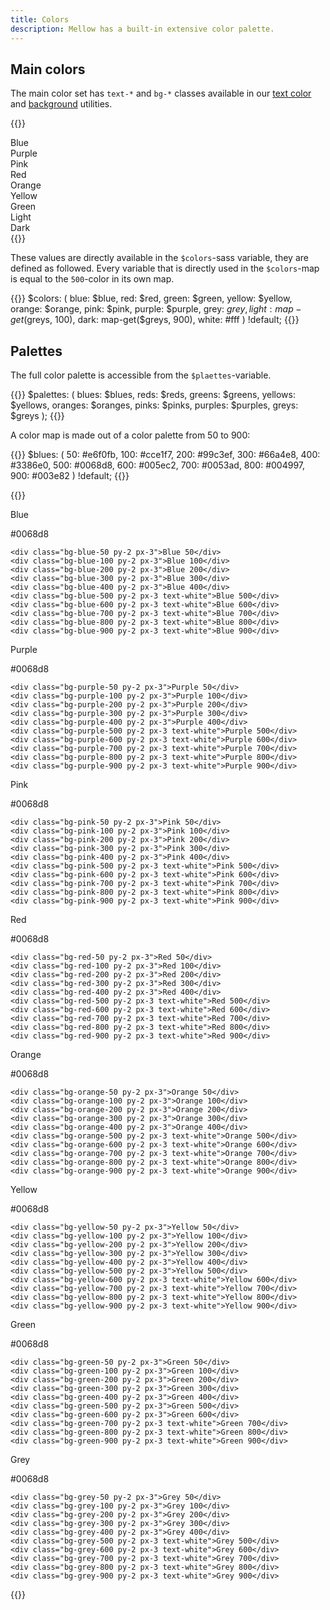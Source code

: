```yaml
---
title: Colors
description: Mellow has a built-in extensive color palette.
---
```


## Main colors
The main color set has `text-*` and `bg-*` classes available in our [text color](/utilities/color) and [background](/utilities/background) utilities.

{{<example show_code="false">}}
<div class="grid grid-2 grid-sm-3">
  <div class="bg-blue text-white p-3">Blue</div>
  <div class="bg-purple text-white p-3">Purple</div>
  <div class="bg-pink p-3">Pink</div>
  <div class="bg-red text-white p-3">Red</div>
  <div class="bg-orange p-3">Orange</div>
  <div class="bg-yellow p-3">Yellow</div>
  <div class="bg-green p-3">Green</div>
  <div class="bg-light p-3">Light</div>
  <div class="bg-dark text-white p-3">Dark</div>
</div>
{{</example>}}

These values are directly available in the `$colors`-sass variable, they are defined as followed. Every variable that is directly used in the `$colors`-map is equal to the `500`-color in its own map.

{{<example show_preview="false" lang="scss">}}
$colors: (
  blue: $blue,
  red: $red,
  green: $green,
  yellow: $yellow,
  orange: $orange,
  pink: $pink,
  purple: $purple,
  grey: $grey,
  light: map-get($greys, 100),
  dark: map-get($greys, 900),
  white: #fff
) !default;
{{</example>}}

## Palettes
The full color palette is accessible from the `$plaettes`-variable.

{{<example show_preview="false" lang="scss">}}
$palettes: (
  blues: $blues,
  reds: $reds,
  greens: $greens,
  yellows: $yellows,
  oranges: $oranges,
  pinks: $pinks,
  purples: $purples,
  greys: $greys
);
{{</example>}}

A color map is made out of a color palette from 50 to 900:

{{<example show_preview="false" lang="scss">}}
$blues: (
  50: #e6f0fb,
  100: #cce1f7,
  200: #99c3ef,
  300: #66a4e8,
  400: #3386e0,
  500: #0068d8,
  600: #005ec2,
  700: #0053ad,
  800: #004997,
  900: #003e82
) !default;
{{</example>}}

{{<example show_code="false">}}
<div class="grid grid-2 grid-sm-3 grid-lg-4 grid-xl-5">
  <div>
    <div class="bg-blue-500 p-3 mb-3 text-white">
      <p class="m-0 h6">Blue</p>
      <p class="m-0">#0068d8</p>
    </div>

    <div class="bg-blue-50 py-2 px-3">Blue 50</div>
    <div class="bg-blue-100 py-2 px-3">Blue 100</div>
    <div class="bg-blue-200 py-2 px-3">Blue 200</div>
    <div class="bg-blue-300 py-2 px-3">Blue 300</div>
    <div class="bg-blue-400 py-2 px-3">Blue 400</div>
    <div class="bg-blue-500 py-2 px-3 text-white">Blue 500</div>
    <div class="bg-blue-600 py-2 px-3 text-white">Blue 600</div>
    <div class="bg-blue-700 py-2 px-3 text-white">Blue 700</div>
    <div class="bg-blue-800 py-2 px-3 text-white">Blue 800</div>
    <div class="bg-blue-900 py-2 px-3 text-white">Blue 900</div>
  </div>
  <div>
    <div class="bg-purple-500 p-3 mb-3 text-white">
      <p class="m-0 h6">Purple</p>
      <p class="m-0">#0068d8</p>
    </div>

    <div class="bg-purple-50 py-2 px-3">Purple 50</div>
    <div class="bg-purple-100 py-2 px-3">Purple 100</div>
    <div class="bg-purple-200 py-2 px-3">Purple 200</div>
    <div class="bg-purple-300 py-2 px-3">Purple 300</div>
    <div class="bg-purple-400 py-2 px-3">Purple 400</div>
    <div class="bg-purple-500 py-2 px-3 text-white">Purple 500</div>
    <div class="bg-purple-600 py-2 px-3 text-white">Purple 600</div>
    <div class="bg-purple-700 py-2 px-3 text-white">Purple 700</div>
    <div class="bg-purple-800 py-2 px-3 text-white">Purple 800</div>
    <div class="bg-purple-900 py-2 px-3 text-white">Purple 900</div>
  </div>
  <div>
    <div class="bg-pink-500 p-3 mb-3 text-white">
      <p class="m-0 h6">Pink</p>
      <p class="m-0">#0068d8</p>
    </div>

    <div class="bg-pink-50 py-2 px-3">Pink 50</div>
    <div class="bg-pink-100 py-2 px-3">Pink 100</div>
    <div class="bg-pink-200 py-2 px-3">Pink 200</div>
    <div class="bg-pink-300 py-2 px-3">Pink 300</div>
    <div class="bg-pink-400 py-2 px-3">Pink 400</div>
    <div class="bg-pink-500 py-2 px-3 text-white">Pink 500</div>
    <div class="bg-pink-600 py-2 px-3 text-white">Pink 600</div>
    <div class="bg-pink-700 py-2 px-3 text-white">Pink 700</div>
    <div class="bg-pink-800 py-2 px-3 text-white">Pink 800</div>
    <div class="bg-pink-900 py-2 px-3 text-white">Pink 900</div>
  </div>
  <div>
    <div class="bg-red-500 p-3 mb-3 text-white">
      <p class="m-0 h6">Red</p>
      <p class="m-0">#0068d8</p>
    </div>

    <div class="bg-red-50 py-2 px-3">Red 50</div>
    <div class="bg-red-100 py-2 px-3">Red 100</div>
    <div class="bg-red-200 py-2 px-3">Red 200</div>
    <div class="bg-red-300 py-2 px-3">Red 300</div>
    <div class="bg-red-400 py-2 px-3">Red 400</div>
    <div class="bg-red-500 py-2 px-3 text-white">Red 500</div>
    <div class="bg-red-600 py-2 px-3 text-white">Red 600</div>
    <div class="bg-red-700 py-2 px-3 text-white">Red 700</div>
    <div class="bg-red-800 py-2 px-3 text-white">Red 800</div>
    <div class="bg-red-900 py-2 px-3 text-white">Red 900</div>
  </div>
  <div>
    <div class="bg-orange-500 p-3 mb-3 text-white">
      <p class="m-0 h6">Orange</p>
      <p class="m-0">#0068d8</p>
    </div>

    <div class="bg-orange-50 py-2 px-3">Orange 50</div>
    <div class="bg-orange-100 py-2 px-3">Orange 100</div>
    <div class="bg-orange-200 py-2 px-3">Orange 200</div>
    <div class="bg-orange-300 py-2 px-3">Orange 300</div>
    <div class="bg-orange-400 py-2 px-3">Orange 400</div>
    <div class="bg-orange-500 py-2 px-3 text-white">Orange 500</div>
    <div class="bg-orange-600 py-2 px-3 text-white">Orange 600</div>
    <div class="bg-orange-700 py-2 px-3 text-white">Orange 700</div>
    <div class="bg-orange-800 py-2 px-3 text-white">Orange 800</div>
    <div class="bg-orange-900 py-2 px-3 text-white">Orange 900</div>
  </div>
  <div>
    <div class="bg-yellow-500 p-3 mb-3">
      <p class="m-0 h6">Yellow</p>
      <p class="m-0">#0068d8</p>
    </div>

    <div class="bg-yellow-50 py-2 px-3">Yellow 50</div>
    <div class="bg-yellow-100 py-2 px-3">Yellow 100</div>
    <div class="bg-yellow-200 py-2 px-3">Yellow 200</div>
    <div class="bg-yellow-300 py-2 px-3">Yellow 300</div>
    <div class="bg-yellow-400 py-2 px-3">Yellow 400</div>
    <div class="bg-yellow-500 py-2 px-3">Yellow 500</div>
    <div class="bg-yellow-600 py-2 px-3 text-white">Yellow 600</div>
    <div class="bg-yellow-700 py-2 px-3 text-white">Yellow 700</div>
    <div class="bg-yellow-800 py-2 px-3 text-white">Yellow 800</div>
    <div class="bg-yellow-900 py-2 px-3 text-white">Yellow 900</div>
  </div>
  <div>
    <div class="bg-green-500 p-3 mb-3">
      <p class="m-0 h6">Green</p>
      <p class="m-0">#0068d8</p>
    </div>

    <div class="bg-green-50 py-2 px-3">Green 50</div>
    <div class="bg-green-100 py-2 px-3">Green 100</div>
    <div class="bg-green-200 py-2 px-3">Green 200</div>
    <div class="bg-green-300 py-2 px-3">Green 300</div>
    <div class="bg-green-400 py-2 px-3">Green 400</div>
    <div class="bg-green-500 py-2 px-3">Green 500</div>
    <div class="bg-green-600 py-2 px-3">Green 600</div>
    <div class="bg-green-700 py-2 px-3 text-white">Green 700</div>
    <div class="bg-green-800 py-2 px-3 text-white">Green 800</div>
    <div class="bg-green-900 py-2 px-3 text-white">Green 900</div>
  </div>
  <div>
    <div class="bg-grey-500 p-3 mb-3 text-white">
      <p class="m-0 h6">Grey</p>
      <p class="m-0">#0068d8</p>
    </div>

    <div class="bg-grey-50 py-2 px-3">Grey 50</div>
    <div class="bg-grey-100 py-2 px-3">Grey 100</div>
    <div class="bg-grey-200 py-2 px-3">Grey 200</div>
    <div class="bg-grey-300 py-2 px-3">Grey 300</div>
    <div class="bg-grey-400 py-2 px-3">Grey 400</div>
    <div class="bg-grey-500 py-2 px-3 text-white">Grey 500</div>
    <div class="bg-grey-600 py-2 px-3 text-white">Grey 600</div>
    <div class="bg-grey-700 py-2 px-3 text-white">Grey 700</div>
    <div class="bg-grey-800 py-2 px-3 text-white">Grey 800</div>
    <div class="bg-grey-900 py-2 px-3 text-white">Grey 900</div>
  </div>
</div>
{{</example>}}
